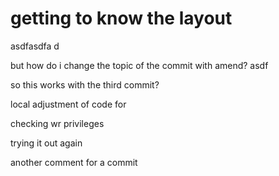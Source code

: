 # getting to know the layout

asdfasdfa d

but how do i change the topic of the commit with amend? asdf

so this works with the third commit?

local adjustment of code for 

checking wr privileges

trying it out again

another comment for a commit